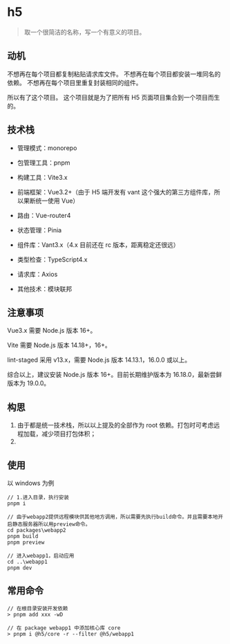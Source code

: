 # h5

> 取一个很简洁的名称，写一个有意义的项目。

## 动机

不想再在每个项目都复制粘贴请求库文件。
不想再在每个项目都安装一堆同名的依赖。
不想再在每个项目里重复封装相同的组件。

所以有了这个项目。
这个项目就是为了把所有 H5 页面项目集合到一个项目而生的。

## 技术栈

- 管理模式：monorepo
- 包管理工具：pnpm
- 构建工具：Vite3.x
- 前端框架：Vue3.2+（由于 H5 端开发有 vant 这个强大的第三方组件库，所以果断统一使用 Vue）
- 路由：Vue-router4
- 状态管理：Pinia
- 组件库：Vant3.x（4.x 目前还在 rc 版本，距离稳定还很远）
- 类型检查：TypeScript4.x
- 请求库：Axios

- 其他技术：模块联邦

## 注意事项

Vue3.x 需要 Node.js 版本 16+。

Vite 需要 Node.js 版本 14.18+，16+。

lint-staged 采用 v13.x，需要 Node.js 版本 14.13.1，16.0.0 或以上。

综合以上，建议安装 Node.js 版本 16+。目前长期维护版本为 16.18.0，最新尝鲜版本为 19.0.0。

## 构思

1. 由于都是统一技术栈，所以以上提及的全部作为 root 依赖。打包时可考虑远程加载，减少项目打包体积；
2.

## 使用

以 windows 为例

```
// 1.进入目录，执行安装
pnpm i

// 由于webapp2提供远程模块供其他地方调用，所以需要先执行build命令。并且需要本地开启静态服务器所以用preview命令。
cd packages\webapp2
pnpm build
pnpm preview

// 进入webapp1，启动应用
cd ..\webapp1
pnpm dev
```

## 常用命令

```
// 在根目录安装开发依赖
> pnpm add xxx -wD

// 在 package webapp1 中添加核心库 core
> pnpm i @h5/core -r --filter @h5/webapp1
```
